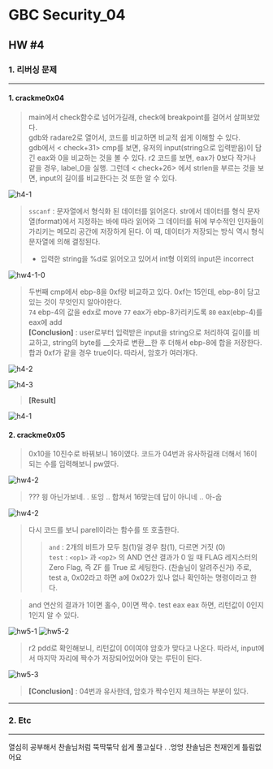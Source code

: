 # GBC Security_04

## HW #4

### 1. 리버싱 문제
---
#### 1. crackme0x04
 
> main에서 check함수로 넘어가길래, check에 breakpoint를 걸어서 살펴보았다.  
> gdb와 radare2로 열어서, 코드를 비교하면 비교적 쉽게 이해할 수 있다.   
> gdb에서 < check+31> cmp를 보면, 유저의 input(string으로 입력받음)이 담긴 eax와 0을 비교하는 것을 볼 수 있다. r2 코드를 보면, eax가 0보다 작거나 같을 경우, label_0을 실행.
> 그런데 < check+26> 에서 strlen을 부르는 것을 보면, input의 길이를 비교한다는 것 또한 알 수 있다.


![h4-1](https://user-images.githubusercontent.com/47182864/61100593-b4b59600-a4a1-11e9-89b3-6c7758c06abc.png)

> `sscanf` : 문자열에서 형식화 된 데이터를 읽어온다. str에서 데이터를 형식 문자열(format)에서 지정하는 바에 따라 읽어와 그 데이터를 뒤에 부수적인 인자들이 가리키는 메모리 공간에 저장하게 된다. 이 때, 데이터가 저장되는 방식 역시 형식 문자열에 의해 결정된다.  
> * 입력한 string을 %d로 읽어오고 있어서 int형 이외의 input은 incorrect

![hw4-1-0](https://user-images.githubusercontent.com/47182864/61102537-33fa9800-a4a9-11e9-92e7-db2dc90aff26.png)

> 두번째 cmp에서 ebp-8을 0xf랑 비교하고 있다. 
> 0xf는 15인데, ebp-8이 담고 있는 것이 무엇인지 알아야한다.  
> `74` ebp-4의 값을 edx로 move 
> `77` eax가 ebp-8가리키도록 
> `80` eax(ebp-4)를 eax에 add  
> __[Conclusion]__  : user로부터 입력받은 input을 string으로 처리하여 길이를 비교하고, string의 byte를 __숫자로 변환__한 후 더해서 ebp-8에 합을 저장한다. 합과 0xf가 같을 경우 true이다.
> 따라서, 암호가 여러개다.

![h4-2](https://user-images.githubusercontent.com/47182864/61100594-b54e2c80-a4a1-11e9-9ece-c403eb264c3b.png)

![h4-3](https://user-images.githubusercontent.com/47182864/61100595-b54e2c80-a4a1-11e9-90e5-af98c30a665c.png)

> __[Result]__ 

![h4-1](https://user-images.githubusercontent.com/47182864/61101596-52f72b00-a4a5-11e9-948d-2a3987a10e52.png)


#### 2. crackme0x05
> 0x10을 10진수로 바꿔보니 16이였다. 코드가 04번과 유사하길래 더해서 16이 되는 수를 입력해보니 pw였다.

![hw4-2](https://user-images.githubusercontent.com/47182864/61102282-2db7ec00-a4a8-11e9-8f16-cc7d1ab9325c.png)

> ??? 읭 아닌가보네. . 또잉 .. 합쳐서 16맞는데 답이 아니네 .. 아-숩 

![hw4-2](https://user-images.githubusercontent.com/47182864/61103397-c3ee1100-a4ac-11e9-98ef-434ac4c31ef6.png)


> 다시 코드를 보니 parell이라는 함수를 또 호출한다. 
> > `and` : 2개의 비트가 모두 참(1)일 경우 참(1), 다르면 거짓 (0)  
> > `test` : `<op1>` 과 `<op2>` 의 AND 연산 결과가 0 일 때 FLAG 레지스터의 Zero Flag, 즉 ZF 를 True 로 세팅한다. (찬솔님이 알려주신거)
> > 주로, test a, 0x02라고 하면 a에 0x02가 있나 없나 확인하는 명령이라고 한다.

> and 연산의 결과가 1이면 홀수, 0이면 짝수.
> test eax eax 하면, 리턴값이 0인지 1인지 알 수 있다.

![hw5-1](https://user-images.githubusercontent.com/47182864/61103727-2267bf00-a4ae-11e9-8236-5e51a855009f.png)
![hw5-2](https://user-images.githubusercontent.com/47182864/61103728-23005580-a4ae-11e9-8aa2-68594177eef8.png)

> r2 pdd로 확인해보니, 리턴값이 0이여야 암호가 맞다고 나온다.
> 따라서, input에서 마지막 자리에 짝수가 저장되어있어야 맞는 루틴이 된다.

![hw5-3](https://user-images.githubusercontent.com/47182864/61104007-8c349880-a4af-11e9-8abc-cff98141bf81.png)

> __[Conclusion]__ : 04번과 유사한데, 암호가 짝수인지 체크하는 부분이 있다.

---
### 2. Etc
---
열심히 공부해서 찬솔님처럼 뚝딱뚞닥 쉽게 풀고싶다 . .엉엉
찬솔님은 천재인게 틀림없어요
